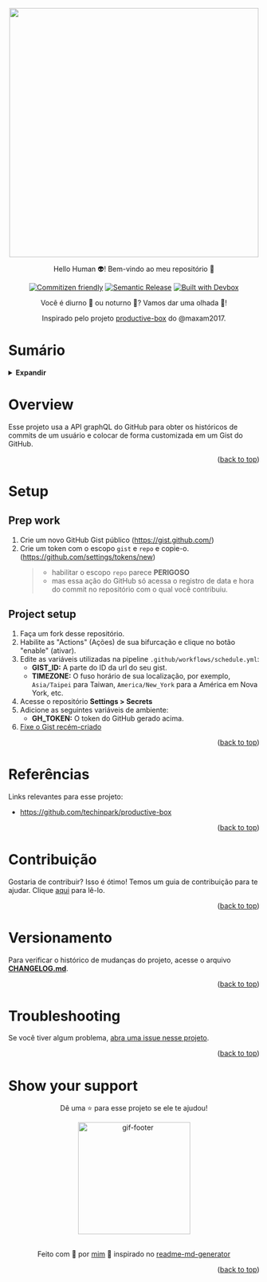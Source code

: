<!-- BEGIN_DOCS -->
<div align="center">

<a name="readme-top"></a>

<img src="https://user-images.githubusercontent.com/25841814/79395484-5081ae80-7fac-11ea-9e27-ac91472e31dd.png" width="500">

Hello Human 👽! Bem-vindo ao meu repositório 👋

[![Commitizen friendly](https://img.shields.io/badge/commitizen-friendly-brightgreen.svg)](https://www.conventionalcommits.org/en/v1.0.0/)
[![Semantic Release](https://img.shields.io/badge/%20%20%F0%9F%93%A6%F0%9F%9A%80-semantic--release-e10079.svg)](https://semantic-release.gitbook.io/semantic-release/usage/configuration)
[![Built with Devbox](https://jetpack.io/img/devbox/shield_galaxy.svg)](https://jetpack.io/devbox/docs/contributor-quickstart/)

Você é diurno 🐤 ou noturno 🦉? Vamos dar uma olhada 🧐!

Inspirado pelo projeto [productive-box](https://github.com/maxam2017/productive-box) do @maxam2017.

</div>

# Sumário

<details>
  <summary><strong>Expandir</strong></summary>

<!-- START doctoc generated TOC please keep comment here to allow auto update -->
<!-- DON'T EDIT THIS SECTION, INSTEAD RE-RUN doctoc TO UPDATE -->

- [Overview](#overview)
- [Setup](#setup)
  - [Prep work](#prep-work)
  - [Project setup](#project-setup)
- [Referências](#refer%C3%AAncias)
- [Contribuição](#contribui%C3%A7%C3%A3o)
- [Versionamento](#versionamento)
- [Troubleshooting](#troubleshooting)
- [Show your support](#show-your-support)

<!-- END doctoc generated TOC please keep comment here to allow auto update -->

<p align="right">(<a href="#readme-top">back to top</a>)</p>

</details>

# Overview

Esse projeto usa a API graphQL do GitHub para obter os históricos de commits de um usuário e colocar de forma customizada em um Gist do GitHub.

<p align="right">(<a href="#readme-top">back to top</a>)</p>

# Setup

## Prep work

1. Crie um novo GitHub Gist público (https://gist.github.com/)
1. Crie um token com o escopo `gist` e `repo` e copie-o. (https://github.com/settings/tokens/new)
   > - habilitar o escopo `repo` parece **PERIGOSO**<br/>
   > - mas essa ação do GitHub só acessa o registro de data e hora do commit no repositório com o qual você contribuiu.

## Project setup

1. Faça um fork desse repositório.
1. Habilite as "Actions" (Ações) de sua bifurcação e clique no botão "enable" (ativar).
1. Edite as variáveis utilizadas na pipeline `.github/workflows/schedule.yml`:
   - **GIST_ID:** A parte do ID da url do seu gist.
   - **TIMEZONE:** O fuso horário de sua localização, por exemplo, `Asia/Taipei` para Taiwan, `America/New_York` para a América em Nova York, etc.
1. Acesse o repositório **Settings > Secrets**
1. Adicione as seguintes variáveis de ambiente:
   - **GH_TOKEN:** O token do GitHub gerado acima.
1. [Fixe o Gist recém-criado](https://help.github.com/en/github/setting-up-and-managing-your-github-profile/pinning-items-to-your-profile)

<p align="right">(<a href="#readme-top">back to top</a>)</p>

# Referências

Links relevantes para esse projeto:

- https://github.com/techinpark/productive-box

<p align="right">(<a href="#readme-top">back to top</a>)</p>

# Contribuição

Gostaria de contribuir? Isso é ótimo! Temos um guia de contribuição para te ajudar. Clique [aqui](CONTRIBUTING.md) para lê-lo.

<p align="right">(<a href="#readme-top">back to top</a>)</p>

# Versionamento

Para verificar o histórico de mudanças do projeto, acesse o arquivo [**CHANGELOG.md**](CHANGELOG.md).

<p align="right">(<a href="#readme-top">back to top</a>)</p>

# Troubleshooting

Se você tiver algum problema, [abra uma issue nesse projeto](https://github.com/homelabsz/helm-charts/issues).

<p align="right">(<a href="#readme-top">back to top</a>)</p>

# Show your support

<div align="center">

Dê uma ⭐️ para esse projeto se ele te ajudou!

<img alt="gif-footer" src="https://github.com/lpsm-dev/lpsm-dev/blob/main/.github/assets/yoda.gif" width="225"/>

<br>
<br>

Feito com 💜 por [mim](https://github.com/lpsm-dev) :wave: inspirado no [readme-md-generator](https://github.com/kefranabg/readme-md-generator)

</div>

<p align="right">(<a href="#readme-top">back to top</a>)</p>
<!-- END_DOCS -->
